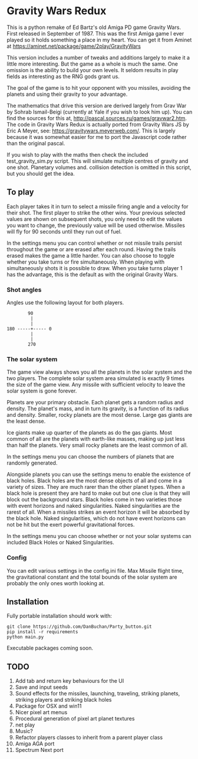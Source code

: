 # Gravity Wars Redux

This is a python remake of Ed Bartz's old Amiga PD game Gravity Wars. First released in September of 1987. This was the first Amiga game I ever played so it holds something a place in my heart. You can get it from Aminet at https://aminet.net/package/game/2play/GravityWars

This version includes a number of tweaks and additions largely to make it a little more interesting. But the game as a whole is much the same. One omission is the ability to build your own levels. It seldom results in play fields as interesting as the RNG gods grant us.

The goal of the game is to hit your opponent with you missiles, avoiding the planets and using their gravity to your advantage.

The mathematics that drive this version are derived largely from Grav War by Sohrab Ismail-Beigi (currently at Yale if you wish to look him up). You can find the sources for this at, http://pascal.sources.ru/games/gravwar2.htm. The code in Gravity Wars Redux is actually ported from Gravity Wars JS by Eric A Meyer, see: https://gravitywars.meyerweb.com/. This is largely because it was somewhat easier for me to port the Javascript code rather than the original pascal.

If you wish to play with the maths then check the included test_gravity_sim.py script. This will simulate multiple centres of gravity and one shot. Planetary volumes and. collision detection is omitted in this script, but you should get the idea.

## To play

Each player takes it in turn to select a missile firing angle and a velocity for their shot. The first player to strike the other wins. Your previous selected values are shown on subsequent shots, you only need to edit the values you want to change, the previously value will be used otherwise. Missiles will fly for 90 seconds until they run out of fuel.

In the settings menu you can control whether or not missile trails persist throughout the game or are erased after each round. Having the trails erased makes the game a little harder. You can also choose to toggle whether you take turns or fire simultaneously. When playing with simultaneously shots it is possible to draw. When you take turns player 1 has the advantage, this is the default as with the original Gravity Wars.

### Shot angles

Angles use the following layout for both players.

```
        90
         |
         |
180 -----+----- 0
         |
         |
        270 
```

### The solar system

The game view always shows you all the planets in the solar system and the two players. The complete solar system area simulated is exactly 9 times the size of the game view. Any missile with sufficient velocity to leave the solar system is gone forever.

Planets are your primary obstacle. Each planet gets a random radius and density. The planet's mass, and in turn its gravity, is a function of its radius and density. Smaller, rocky planets are the most dense. Large gas giants are the least dense.

Ice giants make up quarter of the planets as do the gas giants. Most common of all are the planets with earth-like masses, making up just less than half the planets. Very small rocky planets are the least common of all.

In the settings menu you can choose the numbers of planets that are randomly generated.

Alongside planets you can use the settings menu to enable the existence of black holes. Black holes are the most dense objects of all and come in a variety of sizes. They are much rarer than the other planet types. When a black hole is present they are hard to make out but one clue is that they will block out the background stars. Black holes come in two varieties those with event horizons and naked singularities. Naked singularities are the rarest of all. When a missiles strikes an event horizon it will be absorbed by the black hole. Naked singularities, which do not have event horizons can not be hit but the exert powerful gravitational forces.

In the settings menu you can choose whether or not your solar systems can included Black Holes or Naked Singularities.

### Config

You can edit various settings in the config.ini file. Max Missile flight time, the gravitational constant and the total bounds of the solar system are probably the only ones worth looking at.

## Installation

Fully portable installation should work with:

```
git clone https://github.com/DanBuchan/Party_button.git
pip install -r requirements
python main.py
```

Executable packages coming soon.

## TODO

1. Add tab and return key behaviours for the UI
2. Save and input seeds
3. Sound effects for the missiles, launching, traveling, striking planets, striking players and striking black holes
4. Package for OSX and win11
5. Nicer pixel art menus
6. Procedural generation of pixel art planet textures
7. net play
8. Music?
9. Refactor players classes to inherit from a parent player class
10. Amiga AGA port
11. Spectrum Next port